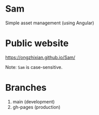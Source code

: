 # Sam

Simple asset management (using Angular)

# Public website

https://ongzhixian.github.io/Sam/

Note: `Sam` is case-sensitive.

# Branches

1.  main        (development)
2.  gh-pages    (production)
